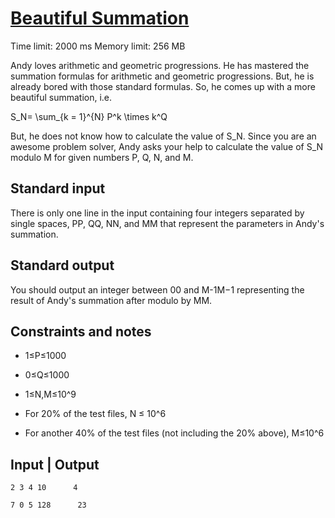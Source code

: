 # [Beautiful Summation](https://csacademy.com/ieeextreme15/task/summation/)

Time limit: 2000 ms
Memory limit: 256 MB

Andy loves arithmetic and geometric progressions. He has mastered the summation formulas for arithmetic and geometric progressions. But, he is already bored with those standard formulas. So, he comes up with a more beautiful summation, i.e.


S_N= \sum_{k = 1}^{N} P^k \times k^Q

But, he does not know how to calculate the value of S_N. Since you are an awesome problem solver, Andy asks your help to calculate the value of S_N modulo M for given numbers P, Q, N, and M.

## Standard input
There is only one line in the input containing four integers separated by single spaces, PP, QQ, NN, and MM that represent the parameters in Andy's summation.


## Standard output
You should output an integer between 00 and M-1M−1 representing the result of Andy's summation after modulo by MM.


## Constraints and notes
- 1≤P≤1000
- 0≤Q≤1000
- 1≤N,M≤10^9

- For 20% of the test files, N ≤ 10^6
- For another 40% of the test files (not including the 20% above), M≤10^6

## Input | Output
```
2 3 4 10      4
```

```
7 0 5 128      23
```